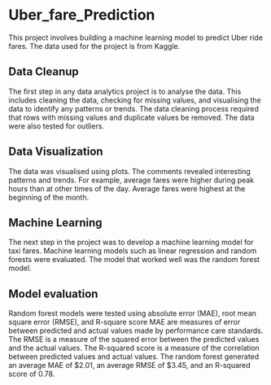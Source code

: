 # Uber_fare_Prediction

This project involves building a machine learning model to predict Uber ride fares. The data used for the project is from Kaggle. 
## Data Cleanup 
The first step in any data analytics project is to analyse the data. This includes cleaning the data, checking for missing values, and visualising the data to identify any patterns or trends. The data cleaning process required that rows with missing values ​​and duplicate values ​​be removed. The data were also tested for outliers. 
## Data Visualization 
The data was visualised using plots. The comments revealed interesting patterns and trends. For example, average fares were higher during peak hours than at other times of the day. Average fares were highest at the beginning of the month. 
## Machine Learning 
The next step in the project was to develop a machine learning model for taxi fares. Machine learning models such as linear regression and random forests were evaluated. The model that worked well was the random forest model. 
## Model evaluation 
Random forest models were tested using absolute error (MAE), root mean square error (RMSE), and R-square score MAE are measures of error between predicted and actual values made by performance care standards. The RMSE is a measure of the squared error between the predicted values ​​and the actual values. The R-squared score is a measure of the correlation between predicted values ​​and actual values. The random forest generated an average MAE of $2.01, an average RMSE of $3.45, and an R-squared score of 0.78. 
